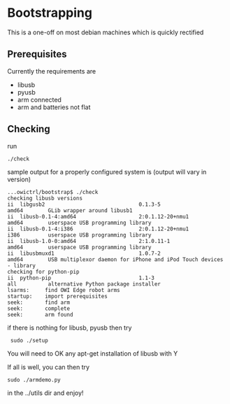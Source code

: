# Bootstrapping

This is a one-off on most debian machines which is quickly rectified

## Prerequisites

Currently the requirements are 
* libusb
* pyusb
* arm connected
* arm and batteries not flat

## Checking
run 
    
    ./check
    

sample output for a properly configured system is (output will vary in version)
   
    ...owictrl/bootstrap$ ./check 
    checking libusb versions
    ii  libgusb2                              0.1.3-5                            amd64        GLib wrapper around libusb1
    ii  libusb-0.1-4:amd64                    2:0.1.12-20+nmu1                   amd64        userspace USB programming library
    ii  libusb-0.1-4:i386                     2:0.1.12-20+nmu1                   i386         userspace USB programming library
    ii  libusb-1.0-0:amd64                    2:1.0.11-1                         amd64        userspace USB programming library
    ii  libusbmuxd1                           1.0.7-2                            amd64        USB multiplexor daemon for iPhone and iPod Touch devices - library
    checking for python-pip
    ii  python-pip                            1.1-3                              all          alternative Python package installer
    lsarms: 	find OWI Edge robot arms
    startup:	import prerequisites
    seek:   	find arm
    seek:   	complete
    seek:    	arm found
   

if there is nothing for libusb, pyusb then try

     
     sudo ./setup
     

You will need to OK any apt-get installation of libusb with Y

If all is well, you can then try 
   
    sudo ./armdemo.py 
   
in the ../utils dir and enjoy!
